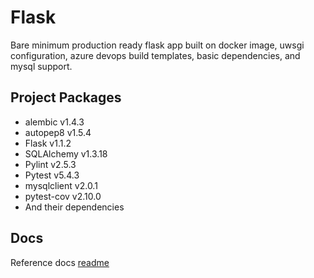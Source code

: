 # Flask
Bare minimum production ready flask app built on docker image, uwsgi configuration, azure devops build templates, basic dependencies, and mysql support.
## Project Packages
- alembic v1.4.3
- autopep8 v1.5.4
- Flask v1.1.2
- SQLAlchemy v1.3.18
- Pylint v2.5.3
- Pytest v5.4.3
- mysqlclient v2.0.1
- pytest-cov v2.10.0
- And their dependencies
## Docs
Reference docs [readme](./docs/README.md)
